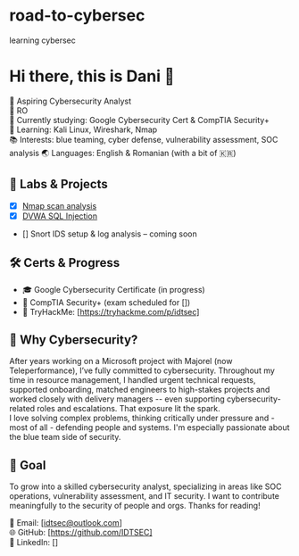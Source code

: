 # road-to-cybersec
learning cybersec

# Hi there, this is Dani 👋

🔐 Aspiring Cybersecurity Analyst  
📍 RO     
🎯 Currently studying: Google Cybersecurity Cert & CompTIA Security+  
🧠 Learning: Kali Linux, Wireshark, Nmap  
📚 Interests: blue teaming, cyber defense, vulnerability assessment, SOC analysis
🌏 Languages: English & Romanian (with a bit of 🇰🇷)

## 🔧 Labs & Projects
- [x] [Nmap scan analysis](labs/nmap_scanme_analysis.md)
- [x] [DVWA SQL Injection](labs/dvwa/dvwa_sql_injection.md)
- [] Snort IDS setup & log analysis – coming soon

## 🛠️ Certs & Progress
- 🎓 Google Cybersecurity Certificate (in progress)
- 📖 CompTIA Security+ (exam scheduled for [])
- 🧪 TryHackMe: [https://tryhackme.com/p/idtsec]

## 📌 Why Cybersecurity?
After years working on a Microsoft project with Majorel (now Teleperformance), I’ve fully committed to cybersecurity. Throughout my time in resource management, I handled urgent technical requests, supported onboarding, matched engineers to high-stakes projects and worked closely with delivery managers -- even supporting cybersecurity-related roles and escalations. That exposure lit the spark.  
I love solving complex problems, thinking critically under pressure and - most of all - defending people and systems. I'm especially passionate about the blue team side of security.

## 📍 Goal
To grow into a skilled cybersecurity analyst, specializing in areas like SOC operations, vulnerability assessment, and IT security. I want to contribute meaningfully to the security of people and orgs.
Thanks for reading!

📧 Email: [idtsec@outlook.com]  
🌐 GitHub: [https://github.com/IDTSEC]  
📎 LinkedIn: [] 
